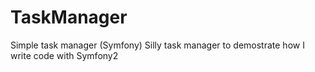 # TaskManager
Simple task manager (Symfony)
Silly task manager to demostrate how I write code with Symfony2